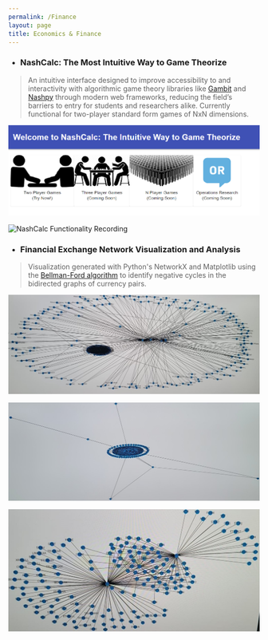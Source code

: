 ```yaml
---
permalink: /Finance
layout: page
title: Economics & Finance
---
```


* ### NashCalc: The Most Intuitive Way to Game Theorize
  
>An intuitive interface designed to improve accessibility to and interactivity with algorithmic game theory libraries like [Gambit](https://gambitproject.readthedocs.io/en/latest/) and [Nashpy](https://nashpy.readthedocs.io/en/stable/) through modern web frameworks, reducing the field’s barriers to entry for students and researchers alike. Currently functional for two-player standard form games of NxN dimensions. 

![NashCalc Title Page](/Images/NashCalc1.png)

![NashCalc Functionality Recording](/Images/NashCalc2.gif)

* ### Financial Exchange Network Visualization and Analysis
 
>Visualization generated with Python's NetworkX and Matplotlib using the [Bellman-Ford algorithm](https://en.wikipedia.org/wiki/Bellman%E2%80%93Ford_algorithm) to identify negative cycles in the bidirected graphs of currency pairs.

![Exchange Visualization](/Images/Arbitrage1.jpg)

![Exchange Visualization](/Images/Arbitrage2.jpg)

![Exchange Visualization](/Images/Arbitrage3.jpg)
